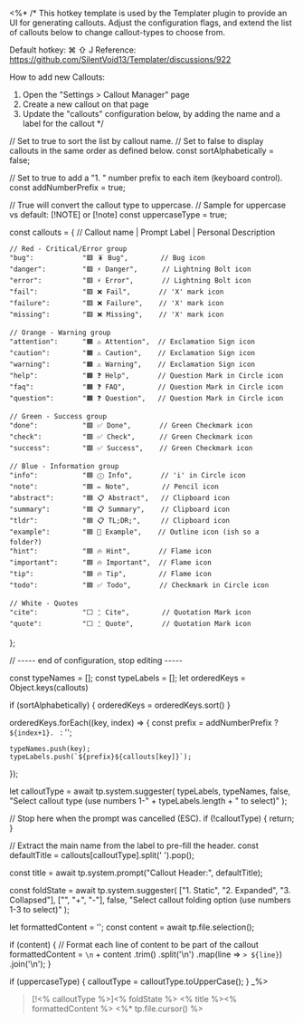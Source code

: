 <%*
/*
This hotkey template is used by the Templater plugin to provide an UI for generating callouts. Adjust the configuration flags, and extend the list of callouts below to change callout-types to choose from.

Default hotkey: ⌘ ⇧ J
Reference: https://github.com/SilentVoid13/Templater/discussions/922

How to add new Callouts:
1. Open the "Settings > Callout Manager" page
2. Create a new callout on that page
3. Update the "callouts" configuration below, by adding the name and a label for the callout
*/

// Set to true to sort the list by callout name.
// Set to false to display callouts in the same order as defined below.
const sortAlphabetically = false;

// Set to true to add a "1. " number prefix to each item (keyboard control).
const addNumberPrefix = true;

// True will convert the callout type to uppercase.
// Sample for uppercase vs default: [!NOTE] or [!note]
const uppercaseType = true;

const callouts = {
    //  Callout name  |  Prompt Label    |  Personal Description

    // Red - Critical/Error group
    "bug":            "🟥 🪳 Bug",        // Bug icon
    "danger":         "🟥 ⚡️ Danger",      // Lightning Bolt icon
    "error":          "🟥 ⚡️ Error",       // Lightning Bolt icon
    "fail":           "🟥 ❌ Fail",       // 'X' mark icon
    "failure":        "🟥 ❌ Failure",    // 'X' mark icon
    "missing":        "🟥 ❌ Missing",    // 'X' mark icon
    
    // Orange - Warning group
    "attention":      "🟧 ⚠️ Attention",  // Exclamation Sign icon
    "caution":        "🟧 ⚠️ Caution",    // Exclamation Sign icon
    "warning":        "🟧 ⚠️ Warning",    // Exclamation Sign icon
    "help":           "🟧 ❓ Help",       // Question Mark in Circle icon
    "faq":            "🟧 ❓ FAQ",        // Question Mark in Circle icon
    "question":       "🟧 ❓ Question",   // Question Mark in Circle icon
    
    // Green - Success group
    "done":           "🟩 ✅ Done",       // Green Checkmark icon
    "check":          "🟩 ✅ Check",      // Green Checkmark icon
    "success":        "🟩 ✅ Success",    // Green Checkmark icon
    
    // Blue - Information group
    "info":           "🟦 ⓘ Info",       // 'i' in Circle icon
    "note":           "🟦 ✏️ Note",        // Pencil icon
    "abstract":       "🟦 📋 Abstract",   // Clipboard icon 
    "summary":        "🟦 📋 Summary",    // Clipboard icon  
    "tldr":           "🟦 📋 TL;DR;",     // Clipboard icon  
    "example":        "🟦 📑 Example",    // Outline icon (ish so a folder?)
    "hint":           "🟦 🔥 Hint",       // Flame icon
    "important":      "🟦 🔥 Important",  // Flame icon
    "tip":            "🟦 🔥 Tip",        // Flame icon
    "todo":           "🟦 ✅ Todo",       // Checkmark in Circle icon
    
    // White - Quotes
    "cite":           "⬜️ ⍘ Cite",        // Quotation Mark icon
    "quote":          "⬜️ ⍘ Quote",       // Quotation Mark icon
};

// ----- end of configuration, stop editing -----

const typeNames = [];
const typeLabels = [];
let orderedKeys = Object.keys(callouts)

if (sortAlphabetically) {
    orderedKeys = orderedKeys.sort()
}

orderedKeys.forEach((key, index) => {
    const prefix = addNumberPrefix ? `${index+1}. ` : '';
        
    typeNames.push(key);
    typeLabels.push(`${prefix}${callouts[key]}`);
});

let calloutType = await tp.system.suggester(
    typeLabels,
    typeNames,
    false,
    "Select callout type (use numbers 1-" + typeLabels.length + " to select)"
);

// Stop here when the prompt was cancelled (ESC).
if (!calloutType) {
    return;
}

// Extract the main name from the label to pre-fill the header.
const defaultTitle = callouts[calloutType].split(' ').pop();

const title = await tp.system.prompt("Callout Header:", defaultTitle);

const foldState = await tp.system.suggester(
    ["1. Static", "2. Expanded", "3. Collapsed"],
    ["", "+", "-"],
    false,
    "Select callout folding option (use numbers 1-3 to select)"
);

let formattedContent = '';
const content = await tp.file.selection();

if (content) {
    // Format each line of content to be part of the callout
    formattedContent = `\n` + content
        .trim()
        .split('\n')
        .map(line => `> ${line}`)
        .join('\n');
}

if (uppercaseType) {
    calloutType = calloutType.toUpperCase();
}
_%>

> [!<% calloutType %>]<% foldState %> <% title %><% formattedContent %> <%* tp.file.cursor() %>